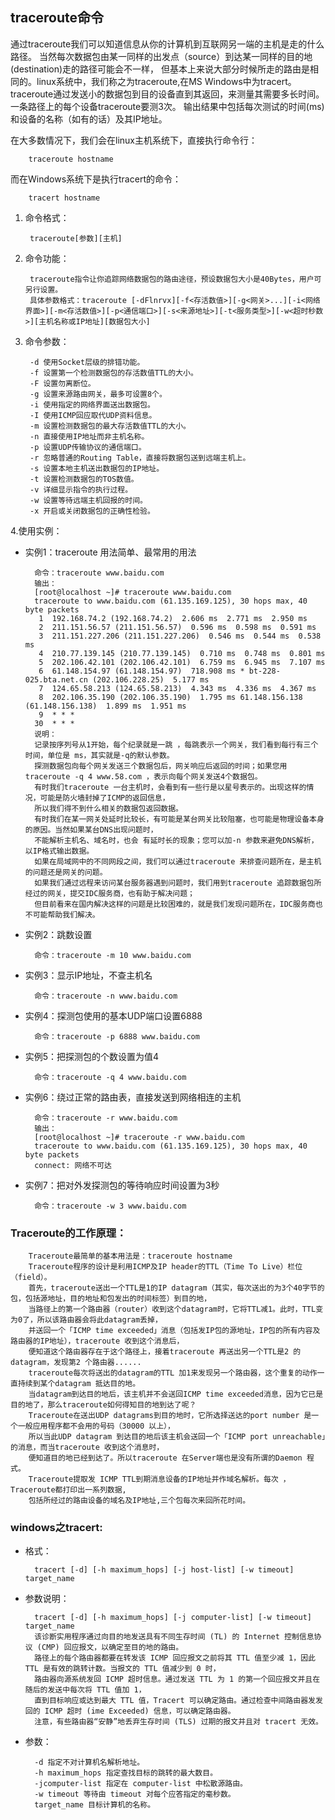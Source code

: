 ## traceroute命令
通过traceroute我们可以知道信息从你的计算机到互联网另一端的主机是走的什么路径。
当然每次数据包由某一同样的出发点（source）到达某一同样的目的地(destination)走的路径可能会不一样，
但基本上来说大部分时候所走的路由是相同的。linux系统中，我们称之为traceroute,在MS Windows中为tracert。
traceroute通过发送小的数据包到目的设备直到其返回，来测量其需要多长时间。一条路径上的每个设备traceroute要测3次。
输出结果中包括每次测试的时间(ms)和设备的名称（如有的话）及其IP地址。

在大多数情况下，我们会在linux主机系统下，直接执行命令行：

        traceroute hostname
而在Windows系统下是执行tracert的命令：

        tracert hostname
1. 命令格式：

        traceroute[参数][主机]
2. 命令功能：

        traceroute指令让你追踪网络数据包的路由途径，预设数据包大小是40Bytes，用户可另行设置。
        具体参数格式：traceroute [-dFlnrvx][-f<存活数值>][-g<网关>...][-i<网络界面>][-m<存活数值>][-p<通信端口>][-s<来源地址>][-t<服务类型>][-w<超时秒数>][主机名称或IP地址][数据包大小]
3. 命令参数：

        -d 使用Socket层级的排错功能。
        -f 设置第一个检测数据包的存活数值TTL的大小。
        -F 设置勿离断位。
        -g 设置来源路由网关，最多可设置8个。
        -i 使用指定的网络界面送出数据包。
        -I 使用ICMP回应取代UDP资料信息。
        -m 设置检测数据包的最大存活数值TTL的大小。
        -n 直接使用IP地址而非主机名称。
        -p 设置UDP传输协议的通信端口。
        -r 忽略普通的Routing Table，直接将数据包送到远端主机上。
        -s 设置本地主机送出数据包的IP地址。
        -t 设置检测数据包的TOS数值。
        -v 详细显示指令的执行过程。
        -w 设置等待远端主机回报的时间。
        -x 开启或关闭数据包的正确性检验。
4.使用实例：
* 实例1：traceroute 用法简单、最常用的用法

        命令：traceroute www.baidu.com
        输出：
        [root@localhost ~]# traceroute www.baidu.com
        traceroute to www.baidu.com (61.135.169.125), 30 hops max, 40 byte packets
         1  192.168.74.2 (192.168.74.2)  2.606 ms  2.771 ms  2.950 ms
         2  211.151.56.57 (211.151.56.57)  0.596 ms  0.598 ms  0.591 ms
         3  211.151.227.206 (211.151.227.206)  0.546 ms  0.544 ms  0.538 ms
         4  210.77.139.145 (210.77.139.145)  0.710 ms  0.748 ms  0.801 ms
         5  202.106.42.101 (202.106.42.101)  6.759 ms  6.945 ms  7.107 ms
         6  61.148.154.97 (61.148.154.97)  718.908 ms * bt-228-025.bta.net.cn (202.106.228.25)  5.177 ms
         7  124.65.58.213 (124.65.58.213)  4.343 ms  4.336 ms  4.367 ms
         8  202.106.35.190 (202.106.35.190)  1.795 ms 61.148.156.138 (61.148.156.138)  1.899 ms  1.951 ms
         9  * * *
        30  * * *
        说明：
        记录按序列号从1开始，每个纪录就是一跳 ，每跳表示一个网关，我们看到每行有三个时间，单位是 ms，其实就是-q的默认参数。
        探测数据包向每个网关发送三个数据包后，网关响应后返回的时间；如果您用 traceroute -q 4 www.58.com ，表示向每个网关发送4个数据包。
        有时我们traceroute 一台主机时，会看到有一些行是以星号表示的。出现这样的情况，可能是防火墙封掉了ICMP的返回信息，
        所以我们得不到什么相关的数据包返回数据。
        有时我们在某一网关处延时比较长，有可能是某台网关比较阻塞，也可能是物理设备本身的原因。当然如果某台DNS出现问题时，
        不能解析主机名、域名时，也会 有延时长的现象；您可以加-n 参数来避免DNS解析，以IP格式输出数据。
        如果在局域网中的不同网段之间，我们可以通过traceroute 来排查问题所在，是主机的问题还是网关的问题。
        如果我们通过远程来访问某台服务器遇到问题时，我们用到traceroute 追踪数据包所经过的网关，提交IDC服务商，也有助于解决问题；
        但目前看来在国内解决这样的问题是比较困难的，就是我们发现问题所在，IDC服务商也不可能帮助我们解决。
* 实例2：跳数设置

        命令：traceroute -m 10 www.baidu.com
* 实例3：显示IP地址，不查主机名

        命令：traceroute -n www.baidu.com
* 实例4：探测包使用的基本UDP端口设置6888

        命令：traceroute -p 6888 www.baidu.com
* 实例5：把探测包的个数设置为值4

        命令：traceroute -q 4 www.baidu.com
* 实例6：绕过正常的路由表，直接发送到网络相连的主机

        命令：traceroute -r www.baidu.com
        输出：
        [root@localhost ~]# traceroute -r www.baidu.com
        traceroute to www.baidu.com (61.135.169.125), 30 hops max, 40 byte packets
        connect: 网络不可达
* 实例7：把对外发探测包的等待响应时间设置为3秒

        命令：traceroute -w 3 www.baidu.com

### Traceroute的工作原理：

        Traceroute最简单的基本用法是：traceroute hostname
        Traceroute程序的设计是利用ICMP及IP header的TTL（Time To Live）栏位（field）。
        首先，traceroute送出一个TTL是1的IP datagram（其实，每次送出的为3个40字节的包，包括源地址，目的地址和包发出的时间标签）到目的地，
        当路径上的第一个路由器（router）收到这个datagram时，它将TTL减1。此时，TTL变为0了，所以该路由器会将此datagram丢掉，
        并送回一个「ICMP time exceeded」消息（包括发IP包的源地址，IP包的所有内容及路由器的IP地址），traceroute 收到这个消息后，
        便知道这个路由器存在于这个路径上，接着traceroute 再送出另一个TTL是2 的datagram，发现第2 个路由器......
        traceroute每次将送出的datagram的TTL 加1来发现另一个路由器，这个重复的动作一直持续到某个datagram 抵达目的地。
        当datagram到达目的地后，该主机并不会送回ICMP time exceeded消息，因为它已是目的地了，那么traceroute如何得知目的地到达了呢？
        Traceroute在送出UDP datagrams到目的地时，它所选择送达的port number 是一个一般应用程序都不会用的号码（30000 以上），
        所以当此UDP datagram 到达目的地后该主机会送回一个「ICMP port unreachable」的消息，而当traceroute 收到这个消息时，
        便知道目的地已经到达了。所以traceroute 在Server端也是没有所谓的Daemon 程式。
        Traceroute提取发 ICMP TTL到期消息设备的IP地址并作域名解析。每次 ，Traceroute都打印出一系列数据,
        包括所经过的路由设备的域名及IP地址,三个包每次来回所花时间。

### windows之tracert:

* 格式：

        tracert [-d] [-h maximum_hops] [-j host-list] [-w timeout] target_name
* 参数说明：

        tracert [-d] [-h maximum_hops] [-j computer-list] [-w timeout] target_name
        该诊断实用程序通过向目的地发送具有不同生存时间 (TL) 的 Internet 控制信息协议 (CMP) 回应报文，以确定至目的地的路由。
        路径上的每个路由器都要在转发该 ICMP 回应报文之前将其 TTL 值至少减 1，因此 TTL 是有效的跳转计数。当报文的 TTL 值减少到 0 时，
        路由器向源系统发回 ICMP 超时信息。通过发送 TTL 为 1 的第一个回应报文并且在随后的发送中每次将 TTL 值加 1，
        直到目标响应或达到最大 TTL 值，Tracert 可以确定路由。通过检查中间路由器发发回的 ICMP 超时 (ime Exceeded) 信息，可以确定路由器。
        注意，有些路由器“安静”地丢弃生存时间 (TLS) 过期的报文并且对 tracert 无效。
* 参数：

        -d 指定不对计算机名解析地址。
        -h maximum_hops 指定查找目标的跳转的最大数目。
        -jcomputer-list 指定在 computer-list 中松散源路由。
        -w timeout 等待由 timeout 对每个应答指定的毫秒数。
        target_name 目标计算机的名称。
